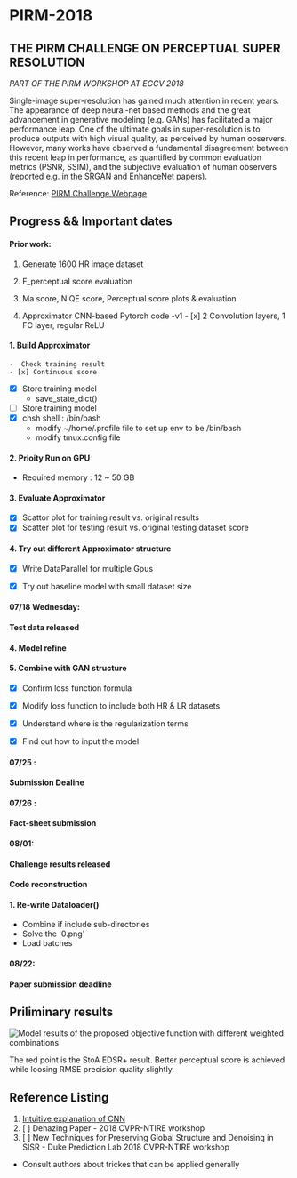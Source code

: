 # PIRM-2018

## THE PIRM CHALLENGE ON PERCEPTUAL SUPER RESOLUTION

*PART OF THE PIRM WORKSHOP AT ECCV 2018* 

Single-image super-resolution has gained much attention in recent years. The appearance of deep neural-net based methods and the great advancement in generative modeling (e.g. GANs) has facilitated a major performance leap. One of the ultimate goals in super-resolution is to produce outputs with high visual quality, as perceived by human observers. However, many works have observed a fundamental disagreement between this recent leap in performance, as quantified by common evaluation metrics (PSNR, SSIM), and the subjective evaluation of human observers (reported e.g. in the SRGAN and EnhanceNet papers).

Reference:
[PIRM Challenge Webpage](https://www.pirm2018.org/PIRM-SR.html)



## Progress && Important dates

#### Prior work: 
  1. Generate 1600 HR image dataset 

  2. F_perceptual score evaluation 
    
  3. Ma score, NIQE score, Perceptual score plots & evaluation 
   
  4. Approximator CNN-based Pytorch code -v1
    - [x] 2 Convolution layers, 1 FC layer, regular ReLU 
  
  
#### 1. Build Approximator 
    -  Check training result 
    - [x] Continuous score 
  - [x] Store training model
    - save_state_dict()
  - [ ] Store training model
  - [x] chsh shell : /bin/bash 
    - modify ~/home/.profile file to set up env to be /bin/bash 
    - modify tmux.config file 

#### 2. Prioity Run on GPU
  - Required memory : 12 ~ 50 GB
  
#### 3. Evaluate Approximator
  - [x] Scattor plot for training result vs. original results 
  - [x] Scatter plot for testing result vs. original testing dataset score 

#### 4. Try out different Approximator structure 
  - [x] Write DataParallel for multiple Gpus
  - [x] Try out baseline model with small dataset size 


#### 07/18 Wednesday: 
#### Test data released 

#### 4. Model refine

#### 5. Combine with GAN structure 
  - [x] Confirm loss function formula 
  - [x] Modify loss function to include both HR & LR datasets
  - [x] Understand where is the regularization terms
  - [x] Find out how to input the model 


#### 07/25 :
#### Submission Dealine 


#### 07/26 :
#### Fact-sheet submission   


#### 08/01: 
#### Challenge results released 
#### Code reconstruction 
#### 1. Re-write Dataloader()
  - Combine if include sub-directories
  - Solve the '0.png'
  - Load batches 

#### 08/22: 
#### Paper submission deadline 

## Priliminary results 

![Model results of the proposed objective function with different weighted combinations](https://github.com/dearleiii/PIRM-2018-SISR-Challenge/tree/master/result_images/fper_png)

The red point is the StoA EDSR+ result. Better perceptual score is achieved while loosing RMSE precision quality slightly.


## Reference Listing
1. [Intuitive explanation of CNN](https://ujjwalkarn.me/2016/08/11/intuitive-explanation-convnets/) 
2. [ ] Dehazing Paper - 2018 CVPR-NTIRE workshop 
3. [ ] New Techniques for Preserving Global Structure and Denoising in SISR - Duke Prediction Lab 2018 CVPR-NTIRE workshop
  - Consult authors about trickes that can be applied generally 
